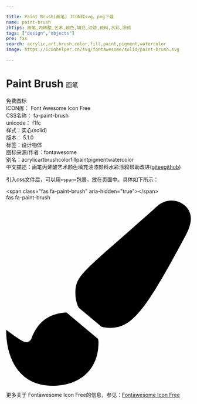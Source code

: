 ```yaml
---

title: Paint Brush(画笔) ICON转svg、png下载
name: paint-brush
zhTips: 画笔,丙烯酸,艺术,颜色,填充,油漆,颜料,水彩,涂鸦
tags: ["design","objects"]
pre: fas
search: acrylic,art,brush,color,fill,paint,pigment,watercolor
image: https://iconhelper.cn/svg/fontawesome/solid/paint-brush.svg

---
```


# Paint Brush  <small style="font-size: 60%;font-weight: 100">画笔</small>


<div class="detail-page">
<p>
<span><span class="badge-success badge">免费图标</span> </span>
<br/>
<span>
ICON库：
<span class="badge-secondary badge">Font Awesome Icon Free</span> 
</span>
<br/>
<span>
CSS名称：
<span class="badge-secondary badge">fa-paint-brush</span> 
</span>
<br/>
<span>
unicode：
<span class="badge-secondary badge">f1fc</span> 
<copy-btn content='f1fc' btn-title=""></copy-btn>
<copy-btn :content='String.fromCodePoint(parseInt("f1fc", 16))' btn-title="复制U"></copy-btn>
</span><br/><span>样式：<span class="badge-light badge">实心(solid)</span></span>
<br/>
<span>
版本：
<span class="badge-secondary badge">5.1.0</span> 
</span><br/><span>标签：<span class="badge-light badge"><router-link to="/tags/design.html">设计</router-link></span><span class="badge-light badge"><router-link to="/tags/objects.html">物体</router-link></span></span>
<br/>
<span>图标来源/作者：<span class="badge-light badge">fontawesome</span></span> 
<br/>
<span>别名：<span class="badge-light badge">acrylic</span><span class="badge-light badge">art</span><span class="badge-light badge">brush</span><span class="badge-light badge">color</span><span class="badge-light badge">fill</span><span class="badge-light badge">paint</span><span class="badge-light badge">pigment</span><span class="badge-light badge">watercolor</span></span><br/><span class="zh-detail">中文描述：<span class="badge-primary badge">画笔</span><span class="badge-primary badge">丙烯酸</span><span class="badge-primary badge">艺术</span><span class="badge-primary badge">颜色</span><span class="badge-primary badge">填充</span><span class="badge-primary badge">油漆</span><span class="badge-primary badge">颜料</span><span class="badge-primary badge">水彩</span><span class="badge-primary badge">涂鸦</span><span class="help-link"><span>帮助改进</span>(<a href="https://gitee.com/liuwave/icon-helper/edit/master/json/fontawesome/solid/paint-brush.json" target="_blank" rel="noopener noreferrer">gitee</a><a href="https://github.com/liuwave/icon-helper/edit/master/json/fontawesome/solid/paint-brush.json" target="_blank" rel="noopener noreferrer">github</a></span>)</span><br/>
</p>
</div>
<div class="alert alert-dark">
  <i class="fas fa-paint-brush fa-xs"></i>
  <i class="fas fa-paint-brush fa-sm"></i>
  <i class="fas fa-paint-brush fa-lg"></i>
  <i class="fas fa-paint-brush fa-2x"></i>
  <i class="fas fa-paint-brush fa-3x"></i>
  <i class="fas fa-paint-brush fa-5x"></i>
  <i class="fas fa-paint-brush fa-7x"></i>
</div>
<div>
  <p>引入css文件后，可以用<code>&lt;span&gt;</code>包裹，放在页面中。具体如下所示：    
  </p>
  <div class="alert alert-primary" style="font-size: 14px">
    &lt;span class="fas fa-paint-brush" aria-hidden="true"&gt;&lt;/span&gt;
    <copy-btn content='<span class="fas fa-paint-brush" aria-hidden="true"></span>'></copy-btn>
  </div>
  <div class="alert alert-secondary">
    <i class="fas fa-paint-brush"
    style="font-size: 24px"
    aria-hidden="true"></i> fas fa-paint-brush
    <copy-btn content="fas fa-paint-brush" btn-title="复制图标名称"></copy-btn>
  </div>
</div>
<div id="svg" class="svg-wrap">
<svg xmlns="http://www.w3.org/2000/svg" viewBox="0 0 512 512"><path d="M167.02 309.34c-40.12 2.58-76.53 17.86-97.19 72.3-2.35 6.21-8 9.98-14.59 9.98-11.11 0-45.46-27.67-55.25-34.35C0 439.62 37.93 512 128 512c75.86 0 128-43.77 128-120.19 0-3.11-.65-6.08-.97-9.13l-88.01-73.34zM457.89 0c-15.16 0-29.37 6.71-40.21 16.45C213.27 199.05 192 203.34 192 257.09c0 13.7 3.25 26.76 8.73 38.7l63.82 53.18c7.21 1.8 14.64 3.03 22.39 3.03 62.11 0 98.11-45.47 211.16-256.46 7.38-14.35 13.9-29.85 13.9-45.99C512 20.64 486 0 457.89 0z"/></svg>
</div>
<detail full-name='fa-paint-brush'></detail>

<Vssue title="关于“Paint Brush”的评论" />
    
<div><p>更多关于  Fontawesome Icon Free的信息，参见：<a target="_blank" href="https://iconhelper.cn/fontawesome.html">Fontawesome Icon Free</a>
</p></div>
